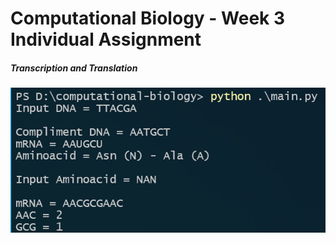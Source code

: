 # Computational Biology - Week 3 Individual Assignment

##### Transcription and Translation

![sample output](https://github.com/vincentyono/comp-bio-week3-assignment/blob/master/img/sample_output.png)